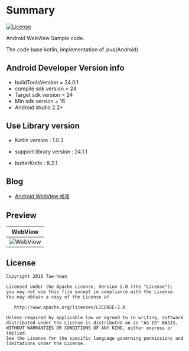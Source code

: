 # Summary

[![License](https://img.shields.io/hexpm/l/plug.svg)]()

Android WebView Sample code.

The code base kotlin, implementation of java(Android).


## Android Developer Version info

- buildToolsVersion = 24.0.1
- compile sdk version = 24
- Target sdk version = 24
- Min sdk version = 16
- Android studio 2.2+


## Use Library version

- Kotlin version : 1.0.3

- support library version : 24.1.1

- butterKnife : 8.2.1


## Blog

- [Android WebView 예제](http://thdev.tech/androiddev/2016/08/15/Android-WebView-Default-Example.html)


## Preview

| WebView   |
|:---------:|
|![WebView]  |


## License

```
Copyright 2016 Tae-hwan

Licensed under the Apache License, Version 2.0 (the "License");
you may not use this file except in compliance with the License.
You may obtain a copy of the License at

   http://www.apache.org/licenses/LICENSE-2.0

Unless required by applicable law or agreed to in writing, software
distributed under the License is distributed on an "AS IS" BASIS,
WITHOUT WARRANTIES OR CONDITIONS OF ANY KIND, either express or implied.
See the License for the specific language governing permissions and
limitations under the License.
```

[WebView]:  images/all_caputre.png
